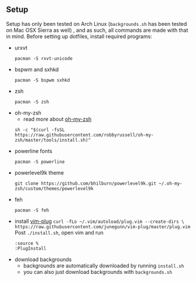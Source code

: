 ## Setup

Setup has only been tested on Arch Linux (``backgrounds.sh`` has been tested on Mac OSX Sierra as well) , and as such, all commands are made with that in mind.
Before setting up dotfiles, install required programs:
* urxvt
  ```
  pacman -S rxvt-unicode
  ```
* bspwm and sxhkd
  ```
  pacman -S bspwm sxhkd
  ```
* zsh
  ```
  pacman -S zsh
  ```
* oh-my-zsh
    * read more about [oh-my-zsh](https://github.com/robbyrussell/oh-my-zsh)
    ```
  sh -c "$(curl -fsSL https://raw.githubusercontent.com/robbyrussell/oh-my-zsh/master/tools/install.sh)"
  ```
* powerline fonts
  ```
  pacman -S powerline
  ```
* powerlevel9k theme
  ```
  git clone https://github.com/bhilburn/powerlevel9k.git ~/.oh-my-zsh/custom/themes/powerlevel9k
  ```
* feh
  ```
  pacman -S feh
  ```
* install [vim-plug](https://github.com/junegunn/vim-plug)
  ``
  curl -fLo ~/.vim/autoload/plug.vim --create-dirs \
    https://raw.githubusercontent.com/junegunn/vim-plug/master/plug.vim
  ``
  Post ``./install.sh``, open vim and run
	```
	:source %
	:PlugInstall
	```
* download backgrounds
	* backgrounds are automatically downloaded by running ``install.sh``
	* you can also just download backgrounds with ``backgrounds.sh``
